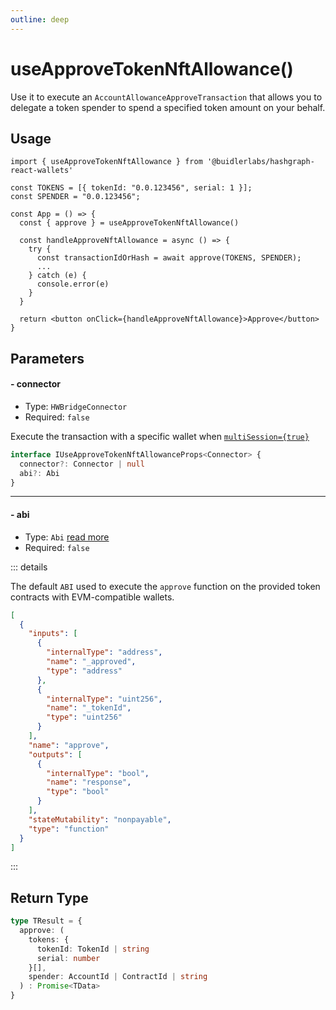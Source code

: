 ```yaml
---
outline: deep
---
```


# useApproveTokenNftAllowance()

Use it to execute an `AccountAllowanceApproveTransaction` that allows you to delegate a token spender to spend a specified token amount on your behalf.

## Usage

```tsx
import { useApproveTokenNftAllowance } from '@buidlerlabs/hashgraph-react-wallets'

const TOKENS = [{ tokenId: "0.0.123456", serial: 1 }];
const SPENDER = "0.0.123456";

const App = () => {
  const { approve } = useApproveTokenNftAllowance()

  const handleApproveNftAllowance = async () => {
    try {
      const transactionIdOrHash = await approve(TOKENS, SPENDER);
      ...
    } catch (e) {
      console.error(e)
    }
  }

  return <button onClick={handleApproveNftAllowance}>Approve</button>
}
```

## Parameters

#### - connector

- Type: `HWBridgeConnector`
- Required: `false`

Execute the transaction with a specific wallet when [`multiSession={true}`](/configuration.html#%F0%9F%94%80-multisession)

```ts
interface IUseApproveTokenNftAllowanceProps<Connector> {
  connector?: Connector | null
  abi?: Abi
}
```

---

#### - abi

- Type: `Abi` [read more](https://viem.sh/docs/glossary/types.html#abi)
- Required: `false`

::: details

The default `ABI` used to execute the `approve` function on the provided token contracts with EVM-compatible wallets.

```json
[
  {
    "inputs": [
      {
        "internalType": "address",
        "name": "_approved",
        "type": "address"
      },
      {
        "internalType": "uint256",
        "name": "_tokenId",
        "type": "uint256"
      }
    ],
    "name": "approve",
    "outputs": [
      {
        "internalType": "bool",
        "name": "response",
        "type": "bool"
      }
    ],
    "stateMutability": "nonpayable",
    "type": "function"
  }
]
```

:::

## Return Type

```ts
type TResult = {
  approve: (
    tokens: {
      tokenId: TokenId | string
      serial: number
    }[],
    spender: AccountId | ContractId | string
  ) : Promise<TData>
}
```
